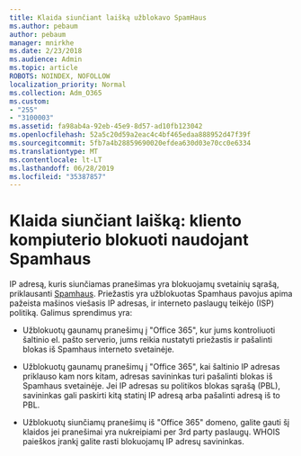 ```yaml
---
title: Klaida siunčiant laišką užblokavo SpamHaus
ms.author: pebaum
author: pebaum
manager: mnirkhe
ms.date: 2/23/2018
ms.audience: Admin
ms.topic: article
ROBOTS: NOINDEX, NOFOLLOW
localization_priority: Normal
ms.collection: Adm_O365
ms.custom:
- "255"
- "3100003"
ms.assetid: fa98ab4a-92eb-45e9-8d57-ad10fb123042
ms.openlocfilehash: 52a5c20d59a2eac4c4bf465edaa888952d47f39f
ms.sourcegitcommit: 5fb7a4b28859690020efdea630d03e70cc0e6334
ms.translationtype: MT
ms.contentlocale: lt-LT
ms.lasthandoff: 06/28/2019
ms.locfileid: "35387857"
---
```

# <a name="error-sending-email-client-host-blocked-using-spamhaus"></a>Klaida siunčiant laišką: kliento kompiuterio blokuoti naudojant Spamhaus

IP adresą, kuris siunčiamas pranešimas yra blokuojamų svetainių sąrašą, priklausanti [Spamhaus](https://go.microsoft.com/fwlink/p/?linkid=123245). Priežastis yra užblokuotas Spamhaus pavojus apima pažeista mašinos viešasis IP adresas, ir interneto paslaugų teikėjo (ISP) politiką. Galimus sprendimus yra:
  
- Užblokuotų gaunamų pranešimų į "Office 365", kur jums kontroliuoti šaltinio el. pašto serverio, jums reikia nustatyti priežastis ir pašalinti blokas iš Spamhaus interneto svetainėje.

- Užblokuotų gaunamų pranešimų į "Office 365", kai šaltinio IP adresas priklauso kam nors kitam, adresas savininkas turi pašalinti blokas iš Spamhaus svetainėje. Jei IP adresas su politikos blokas sąrašą (PBL), savininkas gali paskirti kitą statinį IP adresą arba pašalinti adresą iš to PBL.

- Užblokuotų siunčiamų pranešimų iš "Office 365" domeno, galite gauti šį klaidos jei pranešimai yra nukreipiami per 3rd party paslaugų. WHOIS paieškos įrankį galite rasti blokuojamų IP adresų savininkas.
